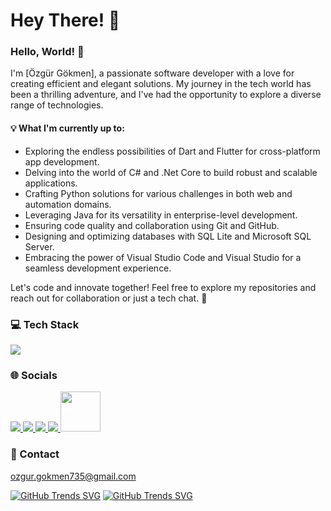 # Hey There! 👋 

### Hello, World! 👋

I'm [Özgür Gökmen], a passionate software developer with a love for creating efficient and elegant solutions. My journey in the tech world has been a thrilling adventure, and I've had the opportunity to explore a diverse range of technologies.

#### 💡 What I'm currently up to:
- Exploring the endless possibilities of Dart and Flutter for cross-platform app development.
- Delving into the world of C# and .Net Core to build robust and scalable applications.
- Crafting Python solutions for various challenges in both web and automation domains.
- Leveraging Java for its versatility in enterprise-level development.
- Ensuring code quality and collaboration using Git and GitHub.
- Designing and optimizing databases with SQL Lite and Microsoft SQL Server.
- Embracing the power of Visual Studio Code and Visual Studio for a seamless development experience.

Let's code and innovate together! Feel free to explore my repositories and reach out for collaboration or just a tech chat. 🚀

### 💻 Tech Stack 
<img src="https://skillicons.dev/icons?i=dart,flutter,cs,dotnet,python,java,postman,vscode,visualstudio,git,github,sqlite">

### 🌐 Socials
<a href="https://www.instagram.com/o_gkmn/"> <img src="https://skillicons.dev/icons?i=instagram&theme=dark"> </a>
<a href="https://twitter.com/o_gkmn"> <img src="https://skillicons.dev/icons?i=twitter&theme=dark"> </a>
<a href="https://www.linkedin.com/in/ozgurgokmen"> <img src="https://skillicons.dev/icons?i=linkedin&theme=dark"> </a>
<a href="https://stackoverflow.com/users/13489994/%c3%96zg%c3%bcr"> <img src="https://skillicons.dev/icons?i=stackoverflow&theme=dark"> </a>
<a href="https://www.reddit.com/user/o_gkmn"> <img src="https://www.redditstatic.com/icon.png" width="64" height="64"> </a>

### 👤 Contact
ozgur.gokmen735@gmail.com


[![GitHub Trends SVG](https://api.githubtrends.io/user/svg/o-gkmn/langs?time_range=one_year&include_private=True&group=other&theme=ferns)](https://githubtrends.io)
[![GitHub Trends SVG](https://api.githubtrends.io/user/svg/o-gkmn/repos?time_range=one_year&group=other&theme=ferns)](https://githubtrends.io)
